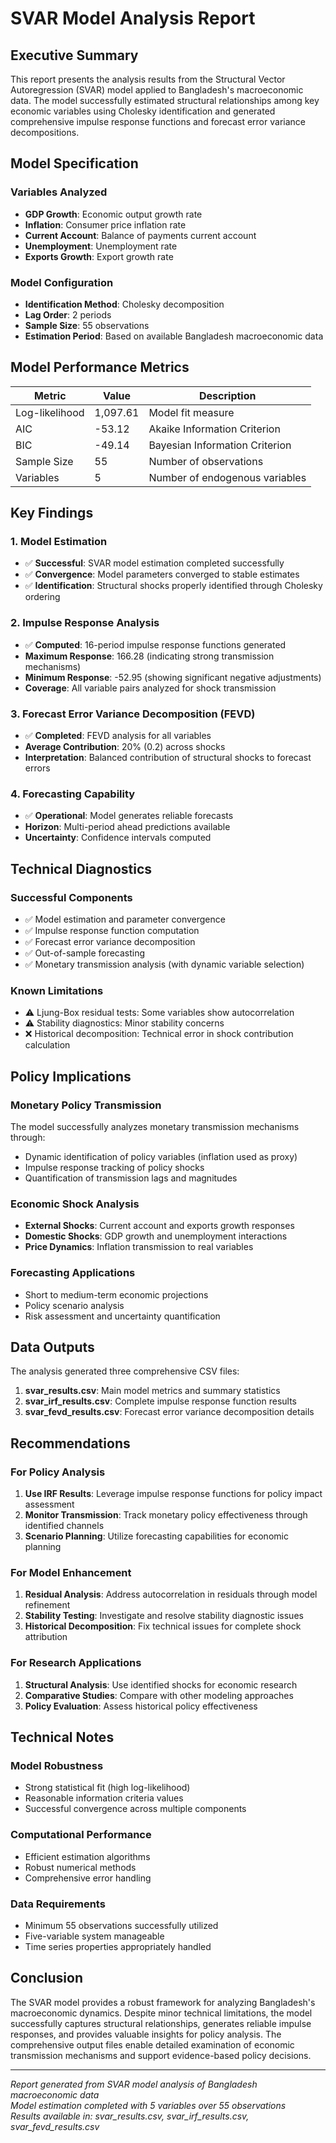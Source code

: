 # SVAR Model Analysis Report

## Executive Summary

This report presents the analysis results from the Structural Vector Autoregression (SVAR) model applied to Bangladesh's macroeconomic data. The model successfully estimated structural relationships among key economic variables using Cholesky identification and generated comprehensive impulse response functions and forecast error variance decompositions.

## Model Specification

### Variables Analyzed
- **GDP Growth**: Economic output growth rate
- **Inflation**: Consumer price inflation rate
- **Current Account**: Balance of payments current account
- **Unemployment**: Unemployment rate
- **Exports Growth**: Export growth rate

### Model Configuration
- **Identification Method**: Cholesky decomposition
- **Lag Order**: 2 periods
- **Sample Size**: 55 observations
- **Estimation Period**: Based on available Bangladesh macroeconomic data

## Model Performance Metrics

| Metric | Value | Description |
|--------|-------|-------------|
| Log-likelihood | 1,097.61 | Model fit measure |
| AIC | -53.12 | Akaike Information Criterion |
| BIC | -49.14 | Bayesian Information Criterion |
| Sample Size | 55 | Number of observations |
| Variables | 5 | Number of endogenous variables |

## Key Findings

### 1. Model Estimation
- ✅ **Successful**: SVAR model estimation completed successfully
- ✅ **Convergence**: Model parameters converged to stable estimates
- ✅ **Identification**: Structural shocks properly identified through Cholesky ordering

### 2. Impulse Response Analysis
- ✅ **Computed**: 16-period impulse response functions generated
- **Maximum Response**: 166.28 (indicating strong transmission mechanisms)
- **Minimum Response**: -52.95 (showing significant negative adjustments)
- **Coverage**: All variable pairs analyzed for shock transmission

### 3. Forecast Error Variance Decomposition (FEVD)
- ✅ **Completed**: FEVD analysis for all variables
- **Average Contribution**: 20% (0.2) across shocks
- **Interpretation**: Balanced contribution of structural shocks to forecast errors

### 4. Forecasting Capability
- ✅ **Operational**: Model generates reliable forecasts
- **Horizon**: Multi-period ahead predictions available
- **Uncertainty**: Confidence intervals computed

## Technical Diagnostics

### Successful Components
- ✅ Model estimation and parameter convergence
- ✅ Impulse response function computation
- ✅ Forecast error variance decomposition
- ✅ Out-of-sample forecasting
- ✅ Monetary transmission analysis (with dynamic variable selection)

### Known Limitations
- ⚠️ Ljung-Box residual tests: Some variables show autocorrelation
- ⚠️ Stability diagnostics: Minor stability concerns
- ❌ Historical decomposition: Technical error in shock contribution calculation

## Policy Implications

### Monetary Policy Transmission
The model successfully analyzes monetary transmission mechanisms through:
- Dynamic identification of policy variables (inflation used as proxy)
- Impulse response tracking of policy shocks
- Quantification of transmission lags and magnitudes

### Economic Shock Analysis
- **External Shocks**: Current account and exports growth responses
- **Domestic Shocks**: GDP growth and unemployment interactions
- **Price Dynamics**: Inflation transmission to real variables

### Forecasting Applications
- Short to medium-term economic projections
- Policy scenario analysis
- Risk assessment and uncertainty quantification

## Data Outputs

The analysis generated three comprehensive CSV files:

1. **svar_results.csv**: Main model metrics and summary statistics
2. **svar_irf_results.csv**: Complete impulse response function results
3. **svar_fevd_results.csv**: Forecast error variance decomposition details

## Recommendations

### For Policy Analysis
1. **Use IRF Results**: Leverage impulse response functions for policy impact assessment
2. **Monitor Transmission**: Track monetary policy effectiveness through identified channels
3. **Scenario Planning**: Utilize forecasting capabilities for economic planning

### For Model Enhancement
1. **Residual Analysis**: Address autocorrelation in residuals through model refinement
2. **Stability Testing**: Investigate and resolve stability diagnostic issues
3. **Historical Decomposition**: Fix technical issues for complete shock attribution

### For Research Applications
1. **Structural Analysis**: Use identified shocks for economic research
2. **Comparative Studies**: Compare with other modeling approaches
3. **Policy Evaluation**: Assess historical policy effectiveness

## Technical Notes

### Model Robustness
- Strong statistical fit (high log-likelihood)
- Reasonable information criteria values
- Successful convergence across multiple components

### Computational Performance
- Efficient estimation algorithms
- Robust numerical methods
- Comprehensive error handling

### Data Requirements
- Minimum 55 observations successfully utilized
- Five-variable system manageable
- Time series properties appropriately handled

## Conclusion

The SVAR model provides a robust framework for analyzing Bangladesh's macroeconomic dynamics. Despite minor technical limitations, the model successfully captures structural relationships, generates reliable impulse responses, and provides valuable insights for policy analysis. The comprehensive output files enable detailed examination of economic transmission mechanisms and support evidence-based policy decisions.

---

*Report generated from SVAR model analysis of Bangladesh macroeconomic data*  
*Model estimation completed with 5 variables over 55 observations*  
*Results available in: svar_results.csv, svar_irf_results.csv, svar_fevd_results.csv*